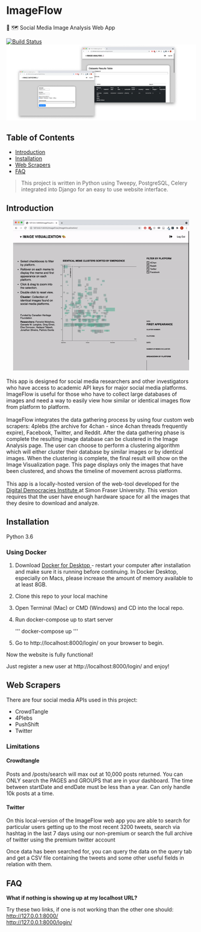 # ImageFlow
🔎 🗺️ Social Media Image Analysis Web App

[![Build Status](http://img.shields.io/travis/badges/badgerbadgerbadger.svg?style=flat-square)](https://travis-ci.org/badges/badgerbadgerbadger)
![Screenshot](imgs/header_screenshot.png)

## Table of Contents

- [Introduction](#introduction)
- [Installation](#installation)
- [Web Scrapers](#web)
- [FAQ](#faq)


> This project is written in Python using Tweepy, PostgreSQL, Celery integrated into Django for an easy to use website interface.

## Introduction

<div align='center'><img src="imgs/github_sample_gif.gif" text-align="center" height="400px"></div>

<br />
This app is designed for social media researchers and other investigators who have access to academic API keys for major social media platforms. ImageFlow is useful for those who have to collect large databases of images and need a way to easily view how similar or identical images flow from platform to platform. 
<br /><br />
ImageFlow integrates the data gathering process by using four custom web scrapers: 4plebs (the archive for 4chan - since 4chan threads frequently expire), Facebook, Twitter, and Reddit. After the data gathering phase is complete the resulting image database can be clustered in the Image Analysis page. The user can choose to perform a clustering algorithm which will either cluster their database by similar images or by identical images. When the clustering is complete, the final result will show on the Image Visualization page. This page displays only the images that have been clustered, and shows the timeline of movement across platforms.
<br /><br />
This app is a locally-hosted version of the web-tool developed for the <a href="https://digitaldemocracies.org/"> Digital Democracies Institute </a> at Simon Fraser University. This version requires that the user have enough hardware space for all the images that they desire to download and analyze. 

## Installation
Python 3.6

### Using Docker

1) Download <a href="https://www.docker.com/products/docker-desktop"> Docker for Desktop </a> - restart your computer after installation and make sure it is running before continuing. In Docker Desktop, especially on Macs, please increase the amount of memory available to at least 8GB.

2) Clone this repo to your local machine

3) Open Terminal (Mac) or CMD (Windows) and CD into the local repo.

4) Run docker-compose up to start server

      '''
      docker-compose up 
      '''

5) Go to http://localhost:8000/login/ on your browser to begin.

Now the website is fully functional!

Just register a new user at http://localhost:8000/login/ and enjoy!

## Web Scrapers

There are four social media APIs used in this project:
- CrowdTangle
- 4Plebs
- PushShift
- Twitter

### Limitations

#### Crowdtangle

Posts and /posts/search will max out at 10,000 posts returned. You can ONLY search the PAGES and GROUPS that are in your dashboard.
The time between startDate and endDate must be less than a year. Can only handle 10k posts at a time.

#### Twitter

On this local-version of the ImageFlow web app you are able to search for particular users getting up to the most recent 3200 tweets, search via hashtag in the last 7 days using our non-premium or search the full archive of twitter using the premium twitter account

Once data has been searched for, you can query the data on the query tab and get a CSV file containing the tweets and some other useful fields in relation with them.


## FAQ

**What if nothing is showing up at my localhost URL?**

Try these two links, if one is not working than the other one should: <br />
http://127.0.0.1:8000/ <br />
http://127.0.0.1:8000/login/ <br />


